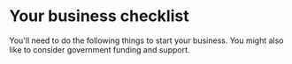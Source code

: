 # Your business checklist

You'll need to do the following things to start your business. You might also like to consider government funding and support.
